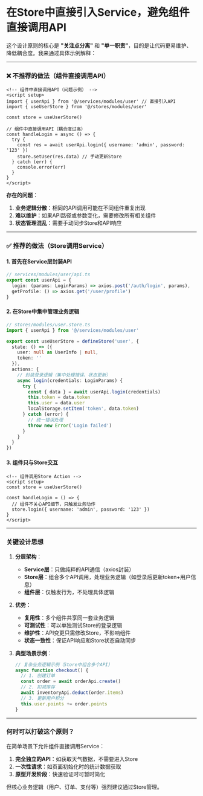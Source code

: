 # 在Store中直接引入Service，避免组件直接调用API

这个设计原则的核心是 **"关注点分离"** 和 **"单一职责"**，目的是让代码更易维护、降低耦合度。我来通过具体示例解释：

---

### **❌ 不推荐的做法（组件直接调用API）**
```vue
<!-- 组件中直接调用API（问题示例） -->
<script setup>
import { userApi } from '@/services/modules/user' // 直接引入API
import { useUserStore } from '@/stores/modules/user'

const store = useUserStore()

// 组件中直接调用API（耦合度过高）
const handleLogin = async () => {
  try {
    const res = await userApi.login({ username: 'admin', password: '123' })
    store.setUser(res.data) // 手动更新Store
  } catch (err) {
    console.error(err)
  }
}
</script>
```

**存在的问题**：
1. **业务逻辑分散**：相同的API调用可能在不同组件重复出现
2. **难以维护**：如果API路径或参数变化，需要修改所有相关组件
3. **状态管理混乱**：需要手动同步Store和API响应

---

### **✅ 推荐的做法（Store调用Service）**
#### 1. 首先在Service层封装API
```typescript
// services/modules/user/api.ts
export const userApi = {
  login: (params: LoginParams) => axios.post('/auth/login', params),
  getProfile: () => axios.get('/user/profile')
}
```

#### 2. 在Store中集中管理业务逻辑
```typescript
// stores/modules/user.store.ts
import { userApi } from '@/services/modules/user'

export const useUserStore = defineStore('user', {
  state: () => ({
    user: null as UserInfo | null,
    token: ''
  }),
  actions: {
    // 封装登录逻辑（集中处理错误、状态更新）
    async login(credentials: LoginParams) {
      try {
        const { data } = await userApi.login(credentials)
        this.token = data.token
        this.user = data.user
        localStorage.setItem('token', data.token)
      } catch (error) {
        // 统一错误处理
        throw new Error('Login failed')
      }
    }
  }
})
```

#### 3. 组件只与Store交互
```vue
<!-- 组件调用Store Action -->
<script setup>
const store = useUserStore()

const handleLogin = () => {
  // 组件不关心API细节，只触发业务动作
  store.login({ username: 'admin', password: '123' })
}
</script>
```

---

### **关键设计思想**
1. **分层架构**：
    - **Service层**：只做纯粹的API通信（axios封装）
    - **Store层**：组合多个API调用，处理业务逻辑（如登录后更新token+用户信息）
    - **组件层**：仅触发行为，不处理具体逻辑

2. **优势**：
    - **复用性**：多个组件共享同一套业务逻辑
    - **可测试性**：可以单独测试Store的登录逻辑
    - **维护性**：API变更只需修改Store，不影响组件
    - **状态一致性**：保证API响应和Store状态自动同步

3. **典型场景示例**：
   ```typescript
   // 复杂业务逻辑示例（Store中组合多个API）
   async function checkout() {
     // 1. 创建订单
     const order = await orderApi.create() 
     // 2. 扣减库存
     await inventoryApi.deduct(order.items)
     // 3. 更新用户积分
     this.user.points += order.points
   }
   ```

---

### **何时可以打破这个原则？**
在简单场景下允许组件直接调用Service：
1. **完全独立的API**：如获取天气数据，不需要进入Store
2. **一次性请求**：如页面初始化时的统计数据获取
3. **原型开发阶段**：快速验证时可暂时简化

但核心业务逻辑（用户、订单、支付等）强烈建议通过Store管理。